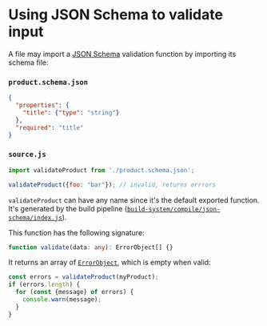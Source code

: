 # Using JSON Schema to validate input

A file may import a [JSON Schema](https://json-schema.org/) validation function by importing its schema file:

### `product.schema.json`

```json
{
  "properties": {
    "title": {"type": "string"}
  },
  "required": "title"
}
```

### `source.js`

```js
import validateProduct from './product.schema.json';

validateProduct({foo: "bar"}); // invalid, returns errrors
```

`validateProduct` can have any name since it's the default exported function. It's generated by the build pipeline ([`build-system/compile/json-schema/index.js`](/build-system/compile/json-schema/index.js)).

This function has the following signature:

```typescript
function validate(data: any): ErrorObject[] {}
```

It returns an array of [`ErrorObject`](https://ajv.js.org/api.html#error-objects), which is empty when valid:

```js
const errors = validateProduct(myProduct);
if (errors.length) {
  for (const {message} of errors) {
    console.warn(message);
  }
}
```
